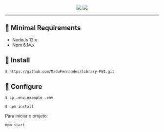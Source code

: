 <span id="top"></span>

<p align="center">
  <a href="https://nodejs.org/en/"><img src="https://img.shields.io/badge/Node-12.x-green"></a>
  <a href="https://www.npmjs.com/"><img src="https://img.shields.io/badge/NPM-6.x-red"></a>
</p>

<hr>

## 📝 Minimal Requirements

- NodeJs 12.x
- Npm 6.14.x

## 🚀 Install

```sh
$ https://github.com/MaduFernandes/library-PWI.git
```

## 📝 Configure

```sh
$ cp .env.example .env
```

```sh
$ npm install
```

Para iniciar o projeto:

```sh
npm start
```
